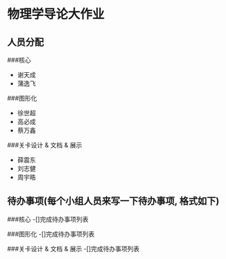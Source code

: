 物理学导论大作业
===============

人员分配
---------------

###核心
* 谢天成
* 蒲逸飞

###图形化
* 徐世超
* 高必成
* 蔡万鑫

###关卡设计 & 文档 & 展示
* 薛震东
* 刘志健
* 周宇晧
  

待办事项(每个小组人员来写一下待办事项, 格式如下)
--------------------

###核心
-[]完成待办事项列表

###图形化
-[]完成待办事项列表

###关卡设计 & 文档 & 展示
-[]完成待办事项列表
